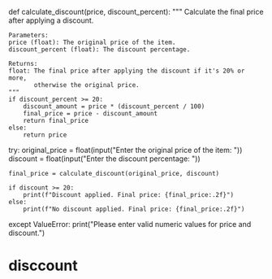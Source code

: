 def calculate_discount(price, discount_percent):
    """
    Calculate the final price after applying a discount.

    Parameters:
    price (float): The original price of the item.
    discount_percent (float): The discount percentage.

    Returns:
    float: The final price after applying the discount if it's 20% or more, 
           otherwise the original price.
    """
    if discount_percent >= 20:
        discount_amount = price * (discount_percent / 100)
        final_price = price - discount_amount
        return final_price
    else:
        return price

try:
    original_price = float(input("Enter the original price of the item: "))
    discount = float(input("Enter the discount percentage: "))

    final_price = calculate_discount(original_price, discount)

    if discount >= 20:
        print(f"Discount applied. Final price: {final_price:.2f}")
    else:
        print(f"No discount applied. Final price: {final_price:.2f}")
except ValueError:
    print("Please enter valid numeric values for price and discount.")
# disccount
